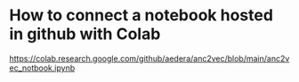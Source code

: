 # How to connect a notebook hosted in github with Colab
https://colab.research.google.com/github/aedera/anc2vec/blob/main/anc2vec_notbook.ipynb
